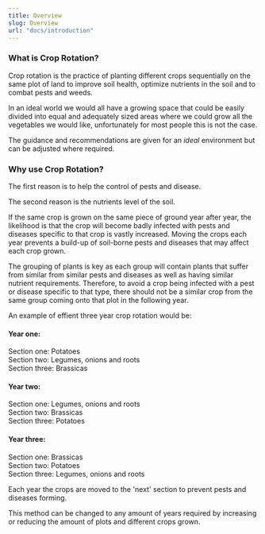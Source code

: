 ```yaml
---
title: Overview
slug: Overview
url: "docs/introduction"
---
```


### What is Crop Rotation?
Crop rotation is the practice of planting different crops sequentially on the same plot of land to improve soil health, optimize nutrients in the soil and to combat pests and weeds.

In an ideal world we would all have a growing space that could be easily divided into equal and adequately sized areas where we could grow all the vegetables we would like, unfortunately for most people this is not the case.

The guidance and recommendations are given for an *ideal* environment but can be adjusted where required.

### Why use Crop Rotation? 
The first reason is to help the control of pests and disease.

The second reason is the nutrients level of the soil.

If the same crop is grown on the same piece of ground year after year, the likelihood is that the crop will become badly infected with pests and diseases specific to that crop is vastly increased. Moving the crops each year prevents a build-up of soil-borne pests and diseases that may affect each crop grown.

The grouping of plants is key as each group will contain plants that suffer from similar from similar pests and diseases as well as having similar nutrient requirements.
Therefore, to avoid a crop being infected with a pest or disease specific to that type, there should not be a similar crop from the same group coming onto that plot in the following year.

An example of effient three year crop rotation would be:

#### Year one: 
Section one: Potatoes\
Section two: Legumes, onions and roots\
Section three: Brassicas

#### Year two:
Section one: Legumes, onions and roots\
Section two: Brassicas\
Section three: Potatoes

#### Year three:
Section one: Brassicas\
Section two: Potatoes\
Section three: Legumes, onions and roots

Each year the crops are moved to the 'next' section to prevent pests and diseases forming. 

This method can be changed to any amount of years required by increasing or reducing the amount of plots and different crops grown.
